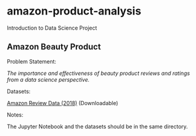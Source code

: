 # amazon-product-analysis
Introduction to Data Science Project

## Amazon Beauty Product

Problem Statement:

*The importance and effectiveness of beauty product reviews and ratings from a data science perspective.*

Datasets:

[Amazon Review Data (2018)](http://deepyeti.ucsd.edu/jianmo/amazon/index.html) (Downloadable)

Notes:

The Jupyter Notebook and the datasets should be in the same directory.